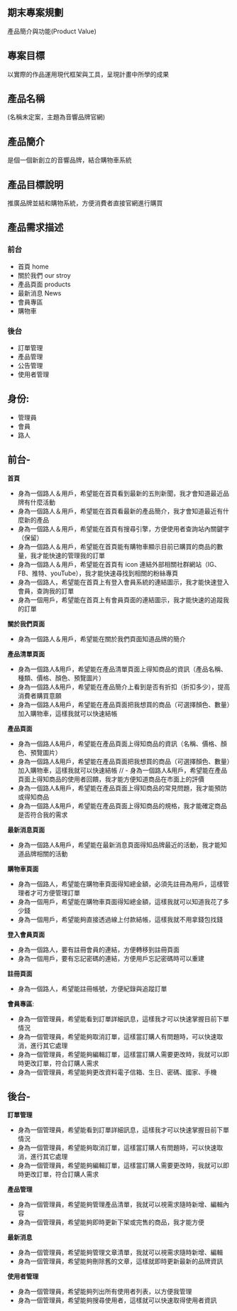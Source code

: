 ## 期末專案規劃

產品簡介與功能(Product Value)
## 專案目標
以實際的作品運用現代框架與工具，呈現計畫中所學的成果

## 產品名稱
(名稱未定案，主題為音響品牌官網)

## 產品簡介
是個一個新創立的音響品牌，結合購物車系統

## 產品目標說明
推廣品牌並結和購物系統，方便消費者直接官網進行購買

## 產品需求描述
### 前台
- 首頁 home
- 關於我們 our stroy
- 產品頁面 products
- 最新消息 News
- 會員專區
- 購物車

### 後台
- 訂單管理
- 產品管理
- 公告管理
- 使用者管理

## 身份:
 - 管理員
 - 會員
 - 路人


## 前台-
**首頁**
- 身為一個路人＆用戶，希望能在首頁看到最新的五則新聞，我才會知道最近品牌有什麼活動
- 身為一個路人＆用戶，希望能在首頁看最新的產品簡介，我才會知道最近有什麼新的產品
- 身為一個路人＆用戶，希望能在首頁有搜尋引擎，方便使用者查詢站內關鍵字 （保留）
- 身為一個路人＆用戶，希望能在首頁能有購物車顯示目前已購買的商品的數量，我才能快速的管理我的訂單
- 身為一個路人＆用戶，希望能在首頁有 icon 連結外部相關社群網站（IG、FB、推特、youTube），我才能快速尋找到相關的粉絲專頁
- 身為一個路人，希望能在首頁上有登入會員系統的連結圖示，我才能快速登入會員，查詢我的訂單
- 身為一個用戶，希望能在首頁上有會員頁面的連結圖示，我才能快速的追蹤我的訂單

**關於我們頁面**
- 身為一個路人＆用戶，希望能在關於我們頁面知道品牌的簡介

**產品清單頁面**
- 身為一個路人&用戶，希望能在產品清單頁面上得知商品的資訊（產品名稱、種類、價格、顏色、預覽圖片）
- 身為一個路人&用戶，希望能在產品簡介上看到是否有折扣（折扣多少），提高消費者購買意願
- 身為一個路人&用戶，希望能在產品頁面把我想買的商品（可選擇顏色、數量）加入購物車，這樣我就可以快速結帳

**產品頁面**
- 身為一個路人&用戶，希望能在產品頁面上得知商品的資訊（名稱、價格、顏色、預覽圖片）
- 身為一個路人&用戶，希望能在產品頁面把我想買的商品（可選擇顏色、數量）加入購物車，這樣我就可以快速結帳
// - 身為一個路人&用戶，希望能在產品頁面上得知商品的使用者回饋，我才能方便知道商品在市面上的評價
- 身為一個路人&用戶，希望能在產品頁面上得知商品的常見問題，我才能預防或得知商品
- 身為一個路人&用戶，希望能在產品頁面上得知商品的規格，我才能確定商品是否符合我的需求

**最新消息頁面**
- 身為一個路人&用戶，希望能在最新消息頁面得知品牌最近的活動，我才能知道品牌相關的活動

**購物車頁面** 
- 身為一個路人，希望能在購物車頁面得知總金額，必須先註冊為用戶，這樣管理者才可方便管理訂單
- 身為一個用戶，希望能在購物車頁面得知總金額，這樣我就可以知道我花了多少錢
- 身為一個用戶，希望能夠直接透過線上付款結帳，這樣我就不用拿錢包找錢

**登入會員頁面** 
- 身為一個路人，要有註冊會員的連結，方便轉移到註冊頁面
- 身為一個用戶，要有忘記密碼的連結，方便用戶忘記密碼時可以重建


**註冊頁面** 
- 身為一個路人，希望能註冊帳號，方便紀錄與追蹤訂單

**會員專區**:
- 身為一個管理員，希望能看到訂單詳細訊息，這樣我才可以快速掌握目前下單情況
- 身為一個管理員，希望能夠取消訂單，這樣當訂購人有問題時，可以快速取消，進行其它處理
- 身為一個管理員，希望能夠編輯訂單，這樣當訂購人需要更改時，我就可以即時更改訂單，符合訂購人需求
- 身為一個管理員，希望能夠更改資料電子信箱、生日、密碼、國家、手機


## 後台-

**訂單管理**
- 身為一個管理員，希望能看到訂單詳細訊息，這樣我才可以快速掌握目前下單情況
- 身為一個管理員，希望能夠取消訂單，這樣當訂購人有問題時，可以快速取消，進行其它處理
- 身為一個管理員，希望能夠編輯訂單，這樣當訂購人需要更改時，我就可以即時更改訂單，符合訂購人需求

**產品管理**
- 身為一個管理員，希望能夠管理產品清單，我就可以視需求隨時新增、編輯內容
- 身為一個管理員，希望能夠即時更新下架或完售的商品，我才能方便


**最新消息**
- 身為一個管理員，希望能夠管理文章清單，我就可以視需求隨時新增、編輯
- 身為一個管理員，希望能夠刪除舊的文章，這樣就即時更新最新的品牌資訊

**使用者管理**
- 身為一個管理員，希望能夠列出所有使用者列表，以方便我管理
- 身為一個管理員，希望能夠搜尋使用者，這樣就可以快速取得使用者資訊


